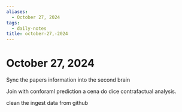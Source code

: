 ```yaml
---
aliases:
  - October 27, 2024
tags:
  - daily-notes
title: october-27,-2024
---
```


# October 27, 2024


Sync the papers information into the second brain

Join with conforaml prediction a cena do dice contrafactual analysis.

clean the ingest data from github
